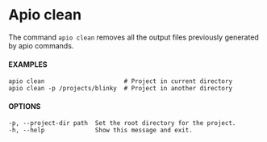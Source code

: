 

# Apio clean

The command `apio clean` removes all the output files previously generated by apio commands.

#### EXAMPLES
```
apio clean                      # Project in current directory
apio clean -p /projects/blinky  # Project in another directory
```

#### OPTIONS
```
-p, --project-dir path  Set the root directory for the project.
-h, --help              Show this message and exit.
```

<br>

